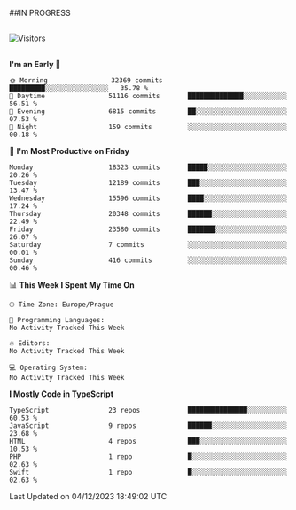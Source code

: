 ##IN PROGRESS
##
![Visitors](https://komarev.com/ghpvc/?username=petrbui&style=for-the-badge&label=Visitors+👀)



##
<!--
[![My GitHub stats](https://github-readme-stats.vercel.app/api?username=petrbui&theme=github_dark)](https://github.com/anuraghazra/github-readme-stats)

[![My wakatime stats](https://github-readme-stats.vercel.app/api/wakatime?username=petrbui&theme=github_dark)](https://github.com/anuraghazra/github-readme-stats)
-->
<!--START_SECTION:waka-->
**I'm an Early 🐤** 

```text
🌞 Morning                32369 commits       █████████░░░░░░░░░░░░░░░░   35.78 % 
🌆 Daytime                51116 commits       ██████████████░░░░░░░░░░░   56.51 % 
🌃 Evening                6815 commits        ██░░░░░░░░░░░░░░░░░░░░░░░   07.53 % 
🌙 Night                  159 commits         ░░░░░░░░░░░░░░░░░░░░░░░░░   00.18 % 
```
📅 **I'm Most Productive on Friday** 

```text
Monday                   18323 commits       █████░░░░░░░░░░░░░░░░░░░░   20.26 % 
Tuesday                  12189 commits       ███░░░░░░░░░░░░░░░░░░░░░░   13.47 % 
Wednesday                15596 commits       ████░░░░░░░░░░░░░░░░░░░░░   17.24 % 
Thursday                 20348 commits       ██████░░░░░░░░░░░░░░░░░░░   22.49 % 
Friday                   23580 commits       ███████░░░░░░░░░░░░░░░░░░   26.07 % 
Saturday                 7 commits           ░░░░░░░░░░░░░░░░░░░░░░░░░   00.01 % 
Sunday                   416 commits         ░░░░░░░░░░░░░░░░░░░░░░░░░   00.46 % 
```


📊 **This Week I Spent My Time On** 

```text
🕑︎ Time Zone: Europe/Prague

💬 Programming Languages: 
No Activity Tracked This Week

🔥 Editors: 
No Activity Tracked This Week

💻 Operating System: 
No Activity Tracked This Week
```

**I Mostly Code in TypeScript** 

```text
TypeScript               23 repos            ███████████████░░░░░░░░░░   60.53 % 
JavaScript               9 repos             ██████░░░░░░░░░░░░░░░░░░░   23.68 % 
HTML                     4 repos             ███░░░░░░░░░░░░░░░░░░░░░░   10.53 % 
PHP                      1 repo              █░░░░░░░░░░░░░░░░░░░░░░░░   02.63 % 
Swift                    1 repo              █░░░░░░░░░░░░░░░░░░░░░░░░   02.63 % 
```




 Last Updated on 04/12/2023 18:49:02 UTC
<!--END_SECTION:waka-->
